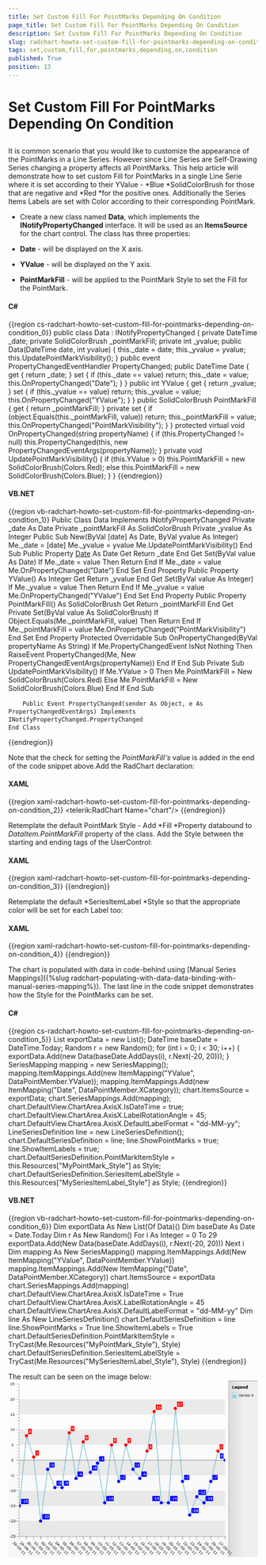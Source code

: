```yaml
---
title: Set Custom Fill For PointMarks Depending On Condition
page_title: Set Custom Fill For PointMarks Depending On Condition
description: Set Custom Fill For PointMarks Depending On Condition
slug: radchart-howto-set-custom-fill-for-pointmarks-depending-on-condition
tags: set,custom,fill,for,pointmarks,depending,on,condition
published: True
position: 13
---
```


# Set Custom Fill For PointMarks Depending On Condition



## 

It is common scenario that you would like to customize the appearance of the PointMarks in a Line Series. However since Line Series are Self-Drawing Series changing a property affects all PointMarks. This help article will demonstrate how to set custom Fill for PointMarks in a single Line Serie where it is set according to their YValue - *Blue *SolidColorBrush for those that are negative and *Red *for the positive ones. Additionally the Series Items Labels are set with Color according to their corresponding PointMark.

* Create a new class named __Data__, which implements the __INotifyPropertyChanged__ interface. It will be used as an __ItemsSource__ for the chart control. The class has three properties:

- __Date__ - will be displayed on the X axis. 

- __YValue__ - will be displayed on the Y axis.

- __PointMarkFill__ - will be applied to the PointMark Style to set the Fill for the PointMark.

#### __C#__

{{region cs-radchart-howto-set-custom-fill-for-pointmarks-depending-on-condition_0}}
	public class Data : INotifyPropertyChanged
	{
	    private DateTime _date;
	    private SolidColorBrush _pointMarkFill;
	    private int _yvalue;
	    public Data(DateTime date, int yvalue)
	    {
	        this._date = date;
	        this._yvalue = yvalue;
	        this.UpdatePointMarkVisibility();
	    }
	    public event PropertyChangedEventHandler PropertyChanged;
	    public DateTime Date
	    {
	        get
	        {
	            return _date;
	        }
	        set
	        {
	            if (this._date == value)
	                return;
	            this._date = value;
	            this.OnPropertyChanged("Date");
	        }
	    }
	    public int YValue
	    {
	        get
	        {
	            return _yvalue;
	        }
	        set
	        {
	            if (this._yvalue == value)
	                return;
	            this._yvalue = value;
	            this.OnPropertyChanged("YValue");
	        }
	    }
	    public SolidColorBrush PointMarkFill
	    {
	        get
	        {
	            return _pointMarkFill;
	        }
	        private set
	        {
	            if (object.Equals(this._pointMarkFill, value))
	                return;
	            this._pointMarkFill = value;
	            this.OnPropertyChanged("PointMarkVisibility");
	        }
	    }
	    protected virtual void OnPropertyChanged(string propertyName)
	    {
	        if (this.PropertyChanged != null)
	            this.PropertyChanged(this, new PropertyChangedEventArgs(propertyName));
	    }
	    private void UpdatePointMarkVisibility()
	    {
	        if (this.YValue > 0)
	            this.PointMarkFill = new SolidColorBrush(Colors.Red);
	        else
	            this.PointMarkFill = new SolidColorBrush(Colors.Blue);
	    }
	}
{{endregion}}



#### __VB.NET__

{{region vb-radchart-howto-set-custom-fill-for-pointmarks-depending-on-condition_1}}
	Public Class Data
	    Implements INotifyPropertyChanged
	    Private _date As Date
	    Private _pointMarkFill As SolidColorBrush
	    Private _yvalue As Integer
	    Public Sub New(ByVal [date] As Date, ByVal yvalue As Integer)
	        Me._date = [date]
	        Me._yvalue = yvalue
	        Me.UpdatePointMarkVisibility()
	    End Sub
	    Public Property [Date]() As Date
	        Get
	            Return _date
	        End Get
	        Set(ByVal value As Date)
	            If Me._date = value Then
	                Return
	            End If
	            Me._date = value
	            Me.OnPropertyChanged("Date")
	        End Set
	    End Property
	    Public Property YValue() As Integer
	        Get
	            Return _yvalue
	        End Get
	        Set(ByVal value As Integer)
	            If Me._yvalue = value Then
	                Return
	            End If
	            Me._yvalue = value
	            Me.OnPropertyChanged("YValue")
	        End Set
	    End Property
	    Public Property PointMarkFill() As SolidColorBrush
	        Get
	            Return _pointMarkFill
	        End Get
	        Private Set(ByVal value As SolidColorBrush)
	            If Object.Equals(Me._pointMarkFill, value) Then
	                Return
	            End If
	            Me._pointMarkFill = value
	            Me.OnPropertyChanged("PointMarkVisibility")
	        End Set
	    End Property
	    Protected Overridable Sub OnPropertyChanged(ByVal propertyName As String)
	        If Me.PropertyChangedEvent IsNot Nothing Then
	            RaiseEvent PropertyChanged(Me, New PropertyChangedEventArgs(propertyName))
	        End If
	    End Sub
	    Private Sub UpdatePointMarkVisibility()
	        If Me.YValue > 0 Then
	            Me.PointMarkFill = New SolidColorBrush(Colors.Red)
	        Else
	            Me.PointMarkFill = New SolidColorBrush(Colors.Blue)
	        End If
	    End Sub
	
	    Public Event PropertyChanged(sender As Object, e As PropertyChangedEventArgs) Implements INotifyPropertyChanged.PropertyChanged
	End Class
{{endregion}}



Note that the check for setting the *PointMarkFill's* value is added in the end of the code snippet above.Add the RadChart declaration:

#### __XAML__

{{region xaml-radchart-howto-set-custom-fill-for-pointmarks-depending-on-condition_2}}
	<telerik:RadChart Name="chart"/>
{{endregion}}



Retemplate the default PointMark Style - Add *Fill *Property databound to *DataItem.PointMarkFill* property of the class. Add the Style between the starting and ending tags of the UserControl:

#### __XAML__

{{region xaml-radchart-howto-set-custom-fill-for-pointmarks-depending-on-condition_3}}
	<Style x:Key="MyPointMark_Style" TargetType="telerik:PointMark">
	    <Setter Property="Template">
	        <Setter.Value>
	            <ControlTemplate TargetType="telerik:PointMark">
	                <Canvas>
	                    <Path x:Name="PART_PointMarkPath"
	                    Canvas.Left="{TemplateBinding PointMarkCanvasLeft}"
	                    Canvas.Top="{TemplateBinding PointMarkCanvasTop}"
	                    Style="{TemplateBinding ShapeStyle}"
	                    Width="{TemplateBinding Size}"
	                    Height="{TemplateBinding Size}"
	                    Fill="{Binding DataItem.PointMarkFill}"
	                    Stroke="{Binding DataItem.PointMarkFill}"
	                    Stretch="Fill">
	                        <Path.Data>
	                            <PathGeometry x:Name="PART_PointMarkPathGeometry" />
	                        </Path.Data>
	                    </Path>
	                </Canvas>
	            </ControlTemplate>
	        </Setter.Value>
	    </Setter>
	</Style>
{{endregion}}

 Retemplate the default *SeriesItemLabel *Style so that the appropriate color will be set for each Label too:

#### __XAML__

{{region xaml-radchart-howto-set-custom-fill-for-pointmarks-depending-on-condition_4}}
	<Style x:Key="MySeriesItemLabel_Style" TargetType="telerik:SeriesItemLabel">
	    <Setter Property="Padding" Value="2,0" />
	    <Setter Property="IsHitTestVisible" Value="False"/>
	    <Setter Property="ContentTemplate">
	        <Setter.Value>
	            <DataTemplate>
	                <TextBlock Text="{Binding RelativeSource={RelativeSource TemplatedParent}, Path=Content }" TextAlignment="Center" />
	            </DataTemplate>
	        </Setter.Value>
	    </Setter>
	    <Setter Property="Template" >
	        <Setter.Value>
	            <ControlTemplate TargetType="telerik:SeriesItemLabel">
	                <Canvas x:Name="PART_MainContainer">
	                    <Path                            
	                Visibility="{TemplateBinding ConnectorVisibility}"
	                Style="{TemplateBinding ConnectorStyle}"
	                Stroke="{TemplateBinding Stroke}" 
	                StrokeThickness="{TemplateBinding StrokeThickness}">
	                        <Path.Data>
	                            <PathGeometry >
	                                <PathGeometry.Figures>
	                                    <PathFigure x:Name="PART_Connector">
	                                        <PathFigure.Segments>
	                                            <PolyLineSegment />
	                                        </PathFigure.Segments>
	                                    </PathFigure>
	                                </PathGeometry.Figures>
	                            </PathGeometry>
	                        </Path.Data>
	                    </Path>
	                    <Border x:Name="PART_TextContainer"
	                Style="{TemplateBinding LabelStyle}"
	                BorderBrush="{TemplateBinding Stroke}"
	                Background="{Binding DataItem.PointMarkFill}"
	                Width="{TemplateBinding Width}"
	                Height="{TemplateBinding Height}">
	                        <ContentPresenter Margin="{TemplateBinding Padding}" />
	                    </Border>
	                </Canvas>
	            </ControlTemplate>
	        </Setter.Value>
	    </Setter>
	</Style>
{{endregion}}



The chart is populated with data in code-behind using [Manual Series Mappings]({%slug radchart-populating-with-data-data-binding-with-manual-series-mapping%}). The last line in the code snippet demonstrates how the Style for the PointMarks can be set.

#### __C#__

{{region cs-radchart-howto-set-custom-fill-for-pointmarks-depending-on-condition_5}}
	List<Data> exportData = new List<Data>();
	DateTime baseDate = DateTime.Today;
	Random r = new Random();
	for (int i = 0; i < 30; i++)
	{
	    exportData.Add(new Data(baseDate.AddDays(i), r.Next(-20, 20)));
	}
	SeriesMapping mapping = new SeriesMapping();
	mapping.ItemMappings.Add(new ItemMapping("YValue", DataPointMember.YValue));
	mapping.ItemMappings.Add(new ItemMapping("Date", DataPointMember.XCategory));
	chart.ItemsSource = exportData;
	chart.SeriesMappings.Add(mapping);
	chart.DefaultView.ChartArea.AxisX.IsDateTime = true;
	chart.DefaultView.ChartArea.AxisX.LabelRotationAngle = 45;
	chart.DefaultView.ChartArea.AxisX.DefaultLabelFormat = "dd-MM-yy";
	LineSeriesDefinition line = new LineSeriesDefinition();
	chart.DefaultSeriesDefinition = line;
	line.ShowPointMarks = true;
	line.ShowItemLabels = true;
	chart.DefaultSeriesDefinition.PointMarkItemStyle = this.Resources["MyPointMark_Style"] as Style;
	chart.DefaultSeriesDefinition.SeriesItemLabelStyle = this.Resources["MySeriesItemLabel_Style"] as Style;
{{endregion}}



#### __VB.NET__

{{region vb-radchart-howto-set-custom-fill-for-pointmarks-depending-on-condition_6}}
	Dim exportData As New List(Of Data)()
	Dim baseDate As Date = Date.Today
	Dim r As New Random()
	For i As Integer = 0 To 29
	    exportData.Add(New Data(baseDate.AddDays(i), r.Next(-20, 20)))
	Next i
	Dim mapping As New SeriesMapping()
	mapping.ItemMappings.Add(New ItemMapping("YValue", DataPointMember.YValue))
	mapping.ItemMappings.Add(New ItemMapping("Date", DataPointMember.XCategory))
	chart.ItemsSource = exportData
	chart.SeriesMappings.Add(mapping)
	chart.DefaultView.ChartArea.AxisX.IsDateTime = True
	chart.DefaultView.ChartArea.AxisX.LabelRotationAngle = 45
	chart.DefaultView.ChartArea.AxisX.DefaultLabelFormat = "dd-MM-yy"
	Dim line As New LineSeriesDefinition()
	chart.DefaultSeriesDefinition = line
	line.ShowPointMarks = True
	line.ShowItemLabels = True
	chart.DefaultSeriesDefinition.PointMarkItemStyle = TryCast(Me.Resources("MyPointMark_Style"), Style)
	chart.DefaultSeriesDefinition.SeriesItemLabelStyle = TryCast(Me.Resources("MySeriesItemLabel_Style"), Style)
{{endregion}}



The result can be seen on the image below:
![](images/RadChart_HowTo_PointMarksCustomFill.PNG)

